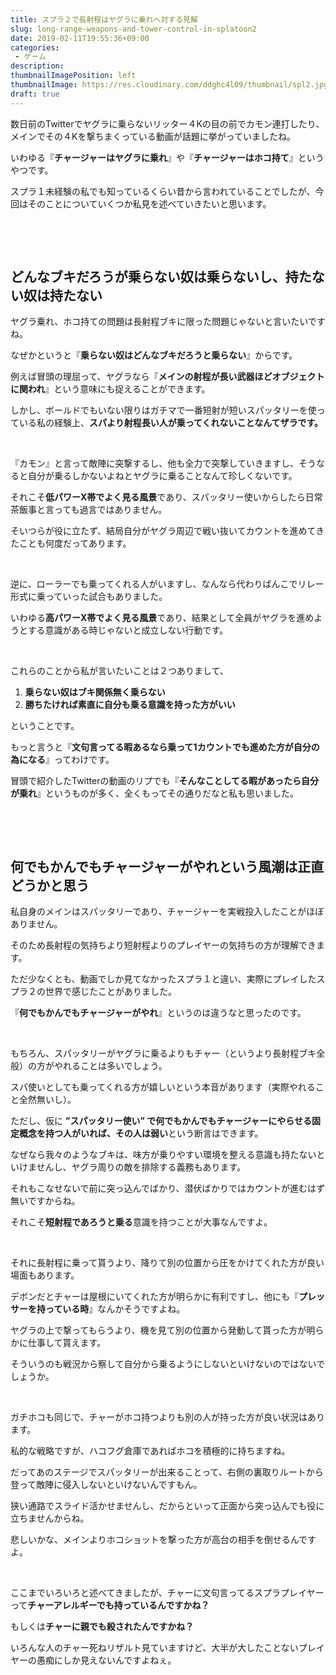 ```yaml
---
title: スプラ２で長射程はヤグラに乗れへ対する見解
slug: long-range-weapons-and-tower-control-in-splatoon2
date: 2019-02-11T19:55:36+09:00
categories: 
 - ゲーム
description: 
thumbnailImagePosition: left
thumbnailImage: https://res.cloudinary.com/ddghc4l09/thumbnail/spl2.jpg
draft: true
---
```

<!--more-->

数日前のTwitterでヤグラに乗らないリッター４Kの目の前でカモン連打したり、メインでその４Kを撃ちまくっている動画が話題に挙がっていましたね。

いわゆる『<strong>チャージャーはヤグラに乗れ</strong>』や『<strong>チャージャーはホコ持て</strong>』というやつです。

スプラ１未経験の私でも知っているくらい昔から言われていることでしたが、今回はそのことについていくつか私見を述べていきたいと思います。

&nbsp;

&nbsp;
<h2>どんなブキだろうが乗らない奴は乗らないし、持たない奴は持たない</h2>
ヤグラ乗れ、ホコ持ての問題は長射程ブキに限った問題じゃないと言いたいですね。

なぜかというと『<strong>乗らない奴はどんなブキだろうと乗らない</strong>』からです。

例えば冒頭の理屈って、ヤグラなら『<strong>メインの射程が長い武器ほどオブジェクトに関われ</strong>』という意味にも捉えることができます。

しかし、ボールドでもいない限りはガチマで一番短射が短いスパッタリーを使っている私の経験上、<strong>スパより射程長い人が乗ってくれないことなんてザラです。</strong>

&nbsp;

『カモン』と言って敵陣に突撃するし、他も全力で突撃していきますし、そうなると自分が乗るしかないよねとヤグラに乗ることなんて珍しくないです。

それこそ<strong>低パワーX帯でよく見る風景</strong>であり、スパッタリー使いからしたら日常茶飯事と言っても過言ではありません。

そいつらが役に立たず、結局自分がヤグラ周辺で戦い抜いてカウントを進めてきたことも何度だってあります。

&nbsp;

逆に、ローラーでも乗ってくれる人がいますし、なんなら代わりばんこでリレー形式に乗っていった試合もありました。

いわゆる<strong>高パワーX帯でよく見る風景</strong>であり、結果として全員がヤグラを進めようとする意識がある時じゃないと成立しない行動です。

&nbsp;

これらのことから私が言いたいことは２つありまして、
<ol>
 	<li><strong>乗らない奴はブキ関係無く乗らない</strong></li>
 	<li><strong>勝ちたければ素直に自分も乗る意識を持った方がいい</strong></li>
</ol>
ということです。

もっと言うと『<strong>文句言ってる暇あるなら乗って1カウントでも進めた方が自分の為になる</strong>』ってわけです。

冒頭で紹介したTwitterの動画のリプでも『<strong>そんなことしてる暇があったら自分が乗れ</strong>』というものが多く、全くもってその通りだなと私も思いました。

&nbsp;

&nbsp;
<h2>何でもかんでもチャージャーがやれという風潮は正直どうかと思う</h2>
私自身のメインはスパッタリーであり、チャージャーを実戦投入したことがほぼありません。

そのため長射程の気持ちより短射程よりのプレイヤーの気持ちの方が理解できます。

ただ少なくとも、動画でしか見てなかったスプラ１と違い、実際にプレイしたスプラ２の世界で感じたことがありました。

『<strong>何でもかんでもチャージャーがやれ</strong>』というのは違うなと思ったのです。

&nbsp;

もちろん、スパッタリーがヤグラに乗るよりもチャー（というより長射程ブキ全般）の方がやれることは多いでしょう。

スパ使いとしても乗ってくれる方が嬉しいという本音があります（実際やれること全然無いし）。

ただし、仮に <strong>”スパッタリー使い” で何でもかんでもチャージャーにやらせる固定概念を持つ人がいれば、その人は弱い</strong>という断言はできます。

なぜなら我々のようなブキは、味方が乗りやすい環境を整える意識も持たないといけませんし、ヤグラ周りの敵を排除する義務もあります。

それもこなせないで前に突っ込んでばかり、潜伏ばかりではカウントが進むはず無いですからね。

それこそ<strong>短射程であろうと乗る</strong>意識を持つことが大事なんですよ。

&nbsp;

それに長射程に乗って貰うより、降りて別の位置から圧をかけてくれた方が良い場面もあります。

デボンだとチャーは屋根にいてくれた方が明らかに有利ですし、他にも『<strong>プレッサーを持っている時</strong>』なんかそうですよね。

ヤグラの上で撃ってもらうより、機を見て別の位置から発動して貰った方が明らかに仕事して貰えます。

そういうのも戦況から察して自分から乗るようにしないといけないのではないでしょうか。

&nbsp;

ガチホコも同じで、チャーがホコ持つよりも別の人が持った方が良い状況はあります。

私的な戦略ですが、ハコフグ倉庫であればホコを積極的に持ちますね。

だってあのステージでスパッタリーが出来ることって、右側の裏取りルートから登って敵陣に侵入しないといけないんですもん。

狭い通路でスライド活かせませんし、だからといって正面から突っ込んでも役に立ちませんからね。

悲しいかな、メインよりホコショットを撃った方が高台の相手を倒せるんですよ。

&nbsp;

ここまでいろいろと述べてきましたが、チャーに文句言ってるスプラプレイヤーって<strong>チャーアレルギーでも持っているんですかね？</strong>

もしくは<strong>チャーに親でも殺されたんですかね？</strong>

いろんな人のチャー死ねリザルト見ていますけど、大半が大したことないプレイヤーの愚痴にしか見えないんですよねぇ。
